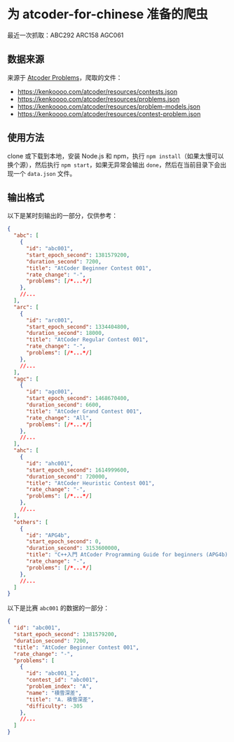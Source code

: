 # 为 atcoder-for-chinese 准备的爬虫

最近一次抓取：ABC292 ARC158 AGC061

## 数据来源

来源于 [Atcoder Problems](https://github.com/kenkoooo/AtCoderProblems)，爬取的文件：

- https://kenkoooo.com/atcoder/resources/contests.json
- https://kenkoooo.com/atcoder/resources/problems.json
- https://kenkoooo.com/atcoder/resources/problem-models.json
- https://kenkoooo.com/atcoder/resources/contest-problem.json

## 使用方法

clone 或下载到本地，安装 Node.js 和 npm，执行 `npm install`（如果太慢可以换个源），然后执行 `npm start`，如果无异常会输出 `done`，然后在当前目录下会出现一个 `data.json` 文件。

## 输出格式

以下是某时刻输出的一部分，仅供参考：

```json
{
  "abc": [
    {
      "id": "abc001",
      "start_epoch_second": 1381579200,
      "duration_second": 7200,
      "title": "AtCoder Beginner Contest 001",
      "rate_change": "-",
      "problems": [/*...*/]
    },
    //...
  ],
  "arc": [
    {
      "id": "arc001",
      "start_epoch_second": 1334404800,
      "duration_second": 18000,
      "title": "AtCoder Regular Contest 001",
      "rate_change": "-",
      "problems": [/*...*/]
    },
    //...
  ],
  "agc": [
    {
      "id": "agc001",
      "start_epoch_second": 1468670400,
      "duration_second": 6600,
      "title": "AtCoder Grand Contest 001",
      "rate_change": "All",
      "problems": [/*...*/]
    },
    //...
  ],
  "ahc": [
    {
      "id": "ahc001",
      "start_epoch_second": 1614999600,
      "duration_second": 720000,
      "title": "AtCoder Heuristic Contest 001",
      "rate_change": "-",
      "problems": [/*...*/]
    },
    //...
  ],
  "others": [
    {
      "id": "APG4b",
      "start_epoch_second": 0,
      "duration_second": 3153600000,
      "title": "C++入門 AtCoder Programming Guide for beginners (APG4b)",
      "rate_change": "-",
      "problems": [/*...*/]
    },
    //...
  ]
}
```

以下是比赛 `abc001` 的数据的一部分：

```json
{
  "id": "abc001",
  "start_epoch_second": 1381579200,
  "duration_second": 7200,
  "title": "AtCoder Beginner Contest 001",
  "rate_change": "-",
  "problems": [
    {
      "id": "abc001_1",
      "contest_id": "abc001",
      "problem_index": "A",
      "name": "積雪深差",
      "title": "A. 積雪深差",
      "difficulty": -305
    },
    //...
  ]
}
```
